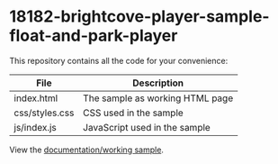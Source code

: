 # 18182-brightcove-player-sample-float-and-park-player

This repository contains all the code for your convenience:

|File|Description|
|--- |--- |
|index.html|The sample as working HTML page|
|css/styles.css|CSS used in the sample|
|js/index.js|JavaScript used in the sample|

View the [documentation/working sample](https://support.brightcove.com/brightcove-player-sample-float-and-park-player).
